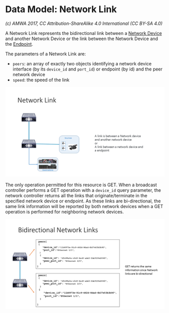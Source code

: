 # Data Model: Network Link

_(c) AMWA 2017, CC Attribution-ShareAlike 4.0 International (CC BY-SA 4.0)_

A Network Link represents the bidirectional link between a [Network Device](3.3._Data_Model_-_Network_Device.md) and another Network Device or the link between the Network Device and the [Endpoint](3.1._Data_Model_-_Endpoint.md).

The parameters of a Network Link are:

* `peers`: an array of exactly two objects identifying a network device interface (by its `device_id` and `port_id`) or endpoint (by id) and the peer network device
* `speed`: the speed of the link

![Class Diagram](images/Network-Link.png)

The only operation permitted for this resource is GET. When a broadcast controller performs a GET operation with a `device_id` query parameter, the network controller returns all the links that originate/terminate in the specified network device or endpoint.
As these links are bi-directional, the same link information will be reported by both network devices when a GET operation is performed for neighboring network devices.

![Class Diagram](images/Bidirectional-Links.png)
